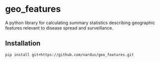 # geo_features

A python library for calculating summary statistics describing geographic features relevant to disease spread and surveillance.

## Installation
```
pip install git+https://github.com/nardus/geo_features.git
```

